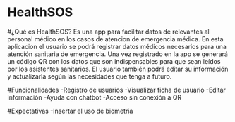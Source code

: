 # HealthSOS
#¿Qué es HealthSOS?
Es una app para facilitar datos de relevantes al personal médico en los casos de atencion de emergencia médica.
En esta aplicacion el usuario se podrá registrar datos médicos necesarios para una atención sanitaria de emergencia.
Una vez registrado en la app se generará un código QR con los datos que son indispensables para que sean leídos por los asistentes sanitarios.
El usuario también podrá editar su información y actualizarla según las necesidades que tenga a futuro.


#Funcionalidades
-Registro de usuarios
-Visualizar ficha de usuario
-Editar información
-Ayuda con chatbot
-Acceso sin conexión a QR

#Expectativas
-Insertar el uso de biometria
